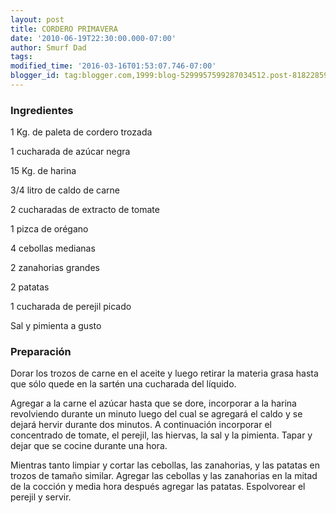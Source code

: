 ```yaml
---
layout: post
title: CORDERO PRIMAVERA
date: '2010-06-19T22:30:00.000-07:00'
author: Smurf Dad
tags: 
modified_time: '2016-03-16T01:53:07.746-07:00'
blogger_id: tag:blogger.com,1999:blog-5299957599287034512.post-8182285909562504992
---
```


<h3>Ingredientes</h3>

1 Kg. de paleta de cordero trozada

1 cucharada de azúcar negra

15 Kg. de harina

3/4 litro de caldo de carne

2 cucharadas de extracto de tomate

1 pizca de orégano

4 cebollas medianas

2 zanahorias grandes

2 patatas

1 cucharada de perejil picado

Sal y pimienta a gusto

<h3>Preparación</h3>

Dorar los trozos de carne en el aceite y luego retirar la materia grasa hasta que sólo quede en la sartén una cucharada del líquido.

Agregar a la carne el azúcar hasta que se dore, incorporar a la harina revolviendo durante un minuto luego del cual se agregará el caldo y se dejará hervir durante dos minutos. A continuación incorporar el concentrado de tomate, el perejil, las hiervas, la sal y la pimienta. Tapar y dejar que se cocine durante una hora.

Mientras tanto limpiar y cortar las cebollas, las zanahorias, y las patatas en trozos de tamaño similar. Agregar las cebollas y las zanahorias en la mitad de la cocción y media hora después agregar las patatas. Espolvorear el perejil y servir.

